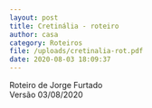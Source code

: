 ```yaml
---
layout: post
title: Cretinália - roteiro
author: casa
category: Roteiros
file: /uploads/cretinalia-rot.pdf
date: 2020-08-03 18:09:37
---
```

R﻿oteiro de Jorge Furtado\
V﻿ersão 03/08/2020